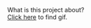 What is this project about?  
[Click here](https://wp.nyu.edu/shanghai-ima-documentation/foundations/interaction-lab/nq285/final-project-simplinstrument-by-daniel-chin/) to find gif.  
